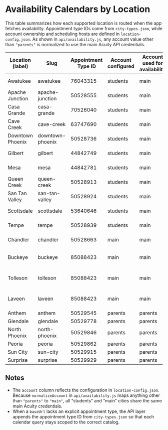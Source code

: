 # Availability Calendars by Location

This table summarizes how each supported location is routed when the app fetches availability. Appointment type IDs come from `city-types.json`, while account ownership and scheduling hosts are defined in `location-config.json`. As shown in `api/availability.js`, any account value other than `"parents"` is normalized to use the main Acuity API credentials. 

| Location (label) | Slug | Appointment Type ID | Account configured | Account used for availability | Scheduling host / owner |
| --- | --- | --- | --- | --- | --- |
| Awatukee | awatukee | 76043315 | students | main | app.acuityscheduling.com · owner 23214568 |
| Apache Junction | apache-junction | 50528555 | students | main | app.acuityscheduling.com · owner 23214568 |
| Casa Grande | casa-grande | 70526040 | students | main | app.acuityscheduling.com · owner 23214568 |
| Cave Creek | cave-creek | 63747690 | students | main | app.acuityscheduling.com · owner 23214568 |
| Downtown Phoenix | downtown-phoenix | 50528736 | students | main | app.acuityscheduling.com · owner 23214568 |
| Gilbert | gilbert | 44842749 | students | main | app.acuityscheduling.com · owner 23214568 |
| Mesa | mesa | 44842781 | students | main | app.acuityscheduling.com · owner 23214568 |
| Queen Creek | queen-creek | 50528913 | students | main | app.acuityscheduling.com · owner 23214568 |
| San Tan Valley | san-tan-valley | 50528924 | students | main | app.acuityscheduling.com · owner 23214568 |
| Scottsdale | scottsdale | 53640646 | students | main | app.acuityscheduling.com · owner 23214568 |
| Tempe | tempe | 50528939 | students | main | app.acuityscheduling.com · owner 23214568 |
| Chandler | chandler | 50528663 | main | main | app.acuityscheduling.com · owner 23214568 |
| Buckeye | buckeye | 85088423 | main | main | app.acuityscheduling.com · owner 23214568 (Early Bird URL preset) |
| Tolleson | tolleson | 85088423 | main | main | app.acuityscheduling.com · owner 23214568 (Early Bird URL preset) |
| Laveen | laveen | 85088423 | main | main | app.acuityscheduling.com · owner 23214568 (Early Bird URL preset) |
| Anthem | anthem | 50529545 | parents | parents | DeerValleyDrivingSchool.as.me |
| Glendale | glendale | 50529778 | parents | parents | DeerValleyDrivingSchool.as.me |
| North Phoenix | north-phoenix | 50529846 | parents | parents | DeerValleyDrivingSchool.as.me |
| Peoria | peoria | 50529862 | parents | parents | DeerValleyDrivingSchool.as.me |
| Sun City | sun-city | 50529915 | parents | parents | DeerValleyDrivingSchool.as.me |
| Surprise | surprise | 50529929 | parents | parents | DeerValleyDrivingSchool.as.me |

## Notes

- The `account` column reflects the configuration in `location-config.json`. Because `normalizeAccount` in `api/availability.js` maps anything other than `"parents"` to `"main"`, all “students” and “main” cities share the same main Acuity credentials.
- When a `baseUrl` lacks an explicit appointment type, the API layer appends the appointment type ID from `city-types.json` so that each calendar query stays scoped to the correct catalog.

